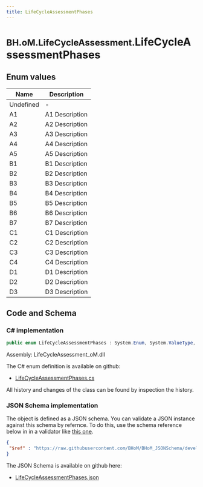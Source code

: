 ```yaml
---
title: LifeCycleAssessmentPhases
---
```


# <small>BH.oM.LifeCycleAssessment.</small>**LifeCycleAssessmentPhases**



## Enum values

| Name            | Description                                                    |
|-----------------|----------------------------------------------------------------|
| Undefined |  -  |
| A1 |  A1 Description  |
| A2 |  A2 Description  |
| A3 |  A3 Description  |
| A4 |  A4 Description  |
| A5 |  A5 Description  |
| B1 |  B1 Description  |
| B2 |  B2 Description  |
| B3 |  B3 Description  |
| B4 |  B4 Description  |
| B5 |  B5 Description  |
| B6 |  B6 Description  |
| B7 |  B7 Description  |
| C1 |  C1 Description  |
| C2 |  C2 Description  |
| C3 |  C3 Description  |
| C4 |  C4 Description  |
| D1 |  D1 Description  |
| D2 |  D2 Description  |
| D3 |  D3 Description  |


## Code and Schema

### C# implementation

``` C# title="C#"
public enum LifeCycleAssessmentPhases : System.Enum, System.ValueType, System.IComparable, System.ISpanFormattable, System.IFormattable, System.IConvertible
```

Assembly: LifeCycleAssessment_oM.dll

The C# enum definition is available on github:

- [LifeCycleAssessmentPhases.cs](https://github.com/BHoM/BHoM/blob/develop/LifeCycleAssessment_oM/Enums\LifeCycleAssessmentPhases.cs)

All history and changes of the class can be found by inspection the history.
### JSON Schema implementation

The object is defined as a JSON schema. You can validate a JSON instance against this schema by refernce. To do this, use the schema reference below in in a validator like [this one](https://www.jsonschemavalidator.net/).

``` json title="JSON Schema"
{
 "$ref" : "https://raw.githubusercontent.com/BHoM/BHoM_JSONSchema/develop/LifeCycleAssessment_oM/LifeCycleAssessmentPhases.json"
}
```

The JSON Schema is available on github here:

- [LifeCycleAssessmentPhases.json](https://github.com/BHoM/BHoM_JSONSchema/blob/develop/LifeCycleAssessment_oM/LifeCycleAssessmentPhases.json)
